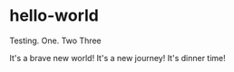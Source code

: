 # hello-world
Testing. One. Two Three

It's a brave new world!
It's a new journey!
It's dinner time!
